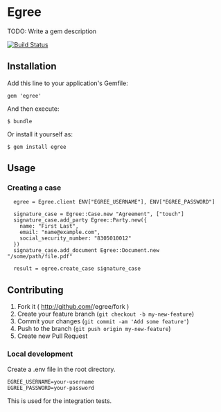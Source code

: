 # Egree

TODO: Write a gem description

[![Build Status](https://travis-ci.org/joeljunstrom/egree-ruby.svg?branch=master)](https://travis-ci.org/joeljunstrom/egree-ruby)

## Installation

Add this line to your application's Gemfile:

    gem 'egree'

And then execute:

    $ bundle

Or install it yourself as:

    $ gem install egree

## Usage

### Creating a case

```
  egree = Egree.client ENV["EGREE_USERNAME"], ENV["EGREE_PASSWORD"]

  signature_case = Egree::Case.new "Agreement", ["touch"]
  signature_case.add_party Egree::Party.new({
    name: "First Last",
    email: "name@example.com",
    social_security_number: "8305010012"
  })
  signature_case.add_document Egree::Document.new "/some/path/file.pdf"

  result = egree.create_case signature_case
```

## Contributing

1. Fork it ( http://github.com/<my-github-username>/egree/fork )
2. Create your feature branch (`git checkout -b my-new-feature`)
3. Commit your changes (`git commit -am 'Add some feature'`)
4. Push to the branch (`git push origin my-new-feature`)
5. Create new Pull Request

### Local development

Create a .env file in the root directory.

```
EGREE_USERNAME=your-username
EGREE_PASSWORD=your-password
```

This is used for the integration tests.
